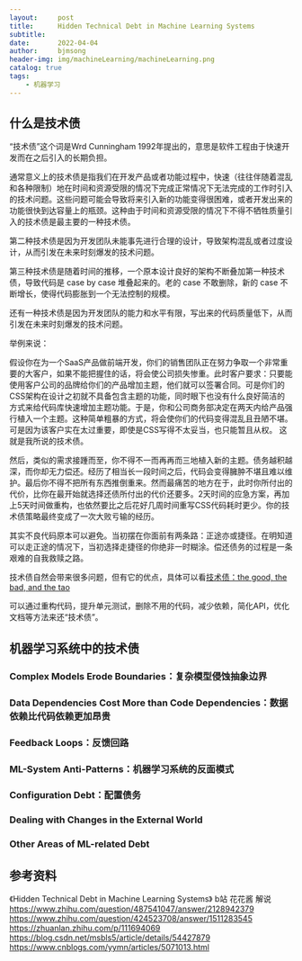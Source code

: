 ```yaml
---
layout:     post
title:      Hidden Technical Debt in Machine Learning Systems
subtitle:   
date:       2022-04-04
author:     bjmsong
header-img: img/machineLearning/machineLearning.png
catalog: true
tags:
    - 机器学习
---
```

## 什么是技术债
“技术债”这个词是Wrd Cunningham 1992年提出的，意思是软件工程由于快速开发而在之后引入的长期负担。

通常意义上的技术债是指我们在开发产品或者功能过程中，快速（往往伴随着混乱和各种限制）地在时间和资源受限的情况下完成正常情况下无法完成的工作时引入的技术问题。这些问题可能会导致将来引入新的功能变得很困难，或者开发出来的功能很快到达容量上的瓶颈。这种由于时间和资源受限的情况下不得不牺牲质量引入的技术债是最主要的一种技术债。

第二种技术债是因为开发团队未能事先进行合理的设计，导致架构混乱或者过度设计，从而引发在未来时刻爆发的技术问题。

第三种技术债是随着时间的推移，一个原本设计良好的架构不断叠加第一种技术债，导致代码是 case by case 堆叠起来的。老的 case 不敢删除，新的 case 不断增长，使得代码膨胀到一个无法控制的规模。

还有一种技术债是因为开发团队的能力和水平有限，写出来的代码质量低下，从而引发在未来时刻爆发的技术问题。

举例来说：

假设你在为一个SaaS产品做前端开发，你们的销售团队正在努力争取一个非常重要的大客户，如果不能把握住的话，将会使公司损失惨重。此时客户要求：只要能使用客户公司的品牌给你们的产品增加主题，他们就可以签署合同。可是你们的CSS架构在设计之初就不具备包含主题的功能，同时眼下也没有什么良好简洁的方式来给代码库快速增加主题功能。于是，你和公司商务部决定在两天内给产品强行植入一个主题。这种简单粗暴的方式，将会使你们的代码变得混乱且丑陋不堪。可是因为该客户实在太过重要，即使是CSS写得不太妥当，也只能暂且从权。 这就是我所说的技术债。

然后，类似的需求接踵而至，你不得不一而再再而三地植入新的主题。债务越积越深，而你却无力偿还。经历了相当长一段时间之后，代码会变得臃肿不堪且难以维护。最后你不得不把所有东西推倒重来。然而最痛苦的地方在于，此时你所付出的代价，比你在最开始就选择还债所付出的代价还要多。2天时间的应急方案，再加上5天时间做重构，也依然要比之后花好几周时间重写CSS代码耗时更少。你的技术债策略最终变成了一次大败亏输的经历。

其实不良代码原本可以避免。当初摆在你面前有两条路：正途亦或捷径。在明知道可以走正途的情况下，当初选择走捷径的你绝非一时糊涂。偿还债务的过程是一条艰难的自我救赎之路。

技术债自然会带来很多问题，但有它的优点，具体可以看[技术债：the good, the bad, and the tao](https://zhuanlan.zhihu.com/p/23765415)

可以通过重构代码，提升单元测试，删除不用的代码，减少依赖，简化API，优化文档等方法来还“技术债”。

## 机器学习系统中的技术债
### Complex Models Erode Boundaries：复杂模型侵蚀抽象边界
### Data Dependencies Cost More than Code Dependencies：数据依赖比代码依赖更加昂贵
### Feedback Loops：反馈回路
### ML-System Anti-Patterns：机器学习系统的反面模式
### Configuration Debt：配置债务 
### Dealing with Changes in the External World
### Other Areas of ML-related Debt



## 参考资料
《Hidden Technical Debt in Machine Learning Systems》
b站 花花酱 解说
https://www.zhihu.com/question/487541047/answer/2128942379
https://www.zhihu.com/question/424523708/answer/1511283545
https://zhuanlan.zhihu.com/p/111694069
https://blog.csdn.net/msbls5/article/details/54427879
https://www.cnblogs.com/yymn/articles/5071013.html

